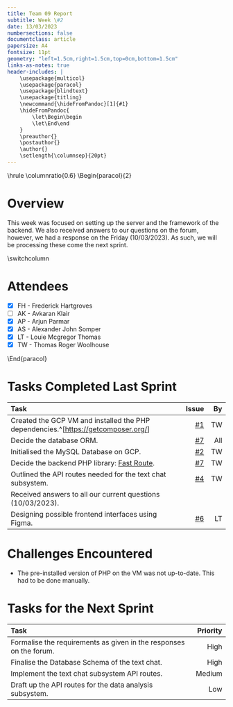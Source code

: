 ```yaml
---
title: Team 09 Report
subtitle: Week \#2
date: 13/03/2023
numbersections: false
documentclass: article
papersize: A4
fontsize: 11pt
geometry: "left=1.5cm,right=1.5cm,top=0cm,bottom=1.5cm"
links-as-notes: true
header-includes: |
	\usepackage{multicol}
	\usepackage{paracol}
	\usepackage{blindtext}
	\usepackage{titling}
	\newcommand{\hideFromPandoc}[1]{#1}
	\hideFromPandoc{
		\let\Begin\begin
		\let\End\end
	}
	\preauthor{}
	\postauthor{}
	\author{}
	\setlength{\columnsep}{20pt}
---
```


<!-- Compile Instructions:
pandoc .\report\wk1.md -o .\report\wk1.pdf
See: https://pandoc.org/
 -->

\hrule
\columnratio{0.6}
\Begin{paracol}{2}

# Overview

This week was focused on setting up the server and the framework of the backend.
We also received answers to our questions on the forum, however, we had a response on the Friday (10/03/2023).
As such, we will be processing these come the next sprint.

\switchcolumn

# Attendees

- [x] FH - Frederick Hartgroves
- [ ] AK - Avkaran Klair
- [x] AP - Arjun Parmar
- [x] AS - Alexander John Somper
- [x] LT - Louie Mcgregor Thomas
- [x] TW - Thomas Roger Woolhouse

\End{paracol}

# Tasks Completed Last Sprint

| Task                                                                                |                                              Issue |  By |
| :---------------------------------------------------------------------------------- | -------------------------------------------------: | --: |
| Created the GCP VM and installed the PHP dependencies.^[<https://getcomposer.org/>] | [#1](https://github.com/TWoolhouse/Slook/issues/1) |  TW |
| Decide the database ORM.                                                            | [#7](https://github.com/TWoolhouse/Slook/issues/7) | All |
| Initialised the MySQL Database on GCP.                                              | [#2](https://github.com/TWoolhouse/Slook/issues/2) |  TW |
| Decide the backend PHP library: [Fast Route](https://github.com/nikic/FastRoute).   | [#7](https://github.com/TWoolhouse/Slook/issues/7) |  TW |
| Outlined the API routes needed for the text chat subsystem.                         | [#4](https://github.com/TWoolhouse/Slook/issues/4) |  TW |
| Received answers to all our current questions (10/03/2023).                         |                                                    |     |
| Designing possible frontend interfaces using Figma.                                 | [#6](https://github.com/TWoolhouse/Slook/issues/6) |  LT |

# Challenges Encountered

- The pre-installed version of PHP on the VM was not up-to-date. This had to be done manually.

# Tasks for the Next Sprint

| Task                                                               | Priority |
| :----------------------------------------------------------------- | -------: |
| Formalise the requirements as given in the responses on the forum. |     High |
| Finalise the Database Schema of the text chat.                     |     High |
| Implement the text chat subsystem API routes.                      |   Medium |
| Draft up the API routes for the data analysis subsystem.           |      Low |
